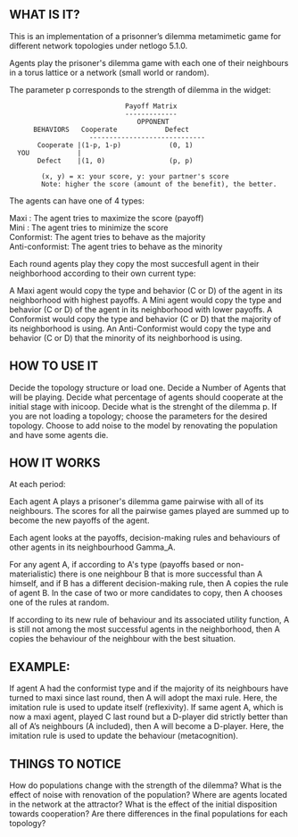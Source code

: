 ## WHAT IS IT?

This is an implementation of a prisonner’s dilemma metamimetic game for different network topologies under netlogo 5.1.0. 


Agents play the prisoner's dilemma game with each one of their neighbours in a torus lattice or a network (small world or random).   

The parameter p corresponds to the strength of dilemma in the widget:



                                 Payoff Matrix
                                 -------------
                                    OPPONENT
          BEHAVIORS   Cooperate            Defect
                        -----------------------------
           Cooperate |(1-p, 1-p)            (0, 1)
      YOU            |
           Defect    |(1, 0)                (p, p)
    
            (x, y) = x: your score, y: your partner's score
            Note: higher the score (amount of the benefit), the better.


The agents can have one of 4 types:

Maxi : The agent tries to maximize the score (payoff)  
Mini : The agent tries to minimize the score  
Conformist: The agent tries to behave as the majority   
Anti-conformist: The agent tries to behave as the minority

Each round agents play they copy the most succesfull agent in their neighborhood according to their own current type: 

A Maxi agent would copy the type and behavior (C or D) of the agent in its neighborhood with highest payoffs. 
A Mini agent would copy the type and behavior (C or D) of the agent in its neighborhood with lower payoffs.
A Conformist would copy the type and behavior (C or D) that the majority of its neighborhood is using. 
An Anti-Conformist would copy the type and behavior (C or D) that the minority of its neighborhood is using.

   
## HOW TO USE IT

Decide the topology structure or load one.
Decide a Number of Agents that will be playing. 
Decide what percentage of agents should cooperate at the initial stage with inicoop.
Decide what is the strenght of the dilemma p.
If you are not loading a topology; choose the parameters for the desired topology. 
Choose to add noise to the model by renovating the population and have some agents die. 

## HOW IT WORKS

At each period: 

Each agent A plays a prisoner's dilemma game pairwise with all of its neighbours. The scores for all the pairwise games played are summed up to become the new payoffs of the agent.  

Each agent looks at the payoffs, decision-making rules and behaviours of other agents in its neighbourhood Gamma_A. 

For any agent A, if according to A's  type (payoffs based or non-materialistic) there is one neighbour B that is more successful than A himself, and if B has a different decision-making rule, then A copies the rule of agent B. In the case of two or more candidates to copy, then A chooses one of the rules at random. 

If according to its new rule of behaviour and its associated utility function, A is still not among the most successful agents in the neighborhood, then A copies the behaviour of the neighbour with the best situation.


## EXAMPLE:

 If agent A had the conformist type and if the majority of its neighbours have turned to maxi since last round, then A will adopt the maxi rule. Here, the imitation rule is used to update itself (reflexivity).
 If same agent A, which is now a maxi agent, played C last round but a D-player did strictly better than all of A’s neighbours (A included), then A will become a D-player. Here, the imitation rule is used to update the behaviour (metacognition).


## THINGS TO NOTICE
How do populations change with the strength of the dilemma?
What is the effect of noise with renovation of the population?
Where are agents located in the network at the attractor? 
What is the effect of the initial disposition towards cooperation? 
Are there differences in the final populations for each topology?

